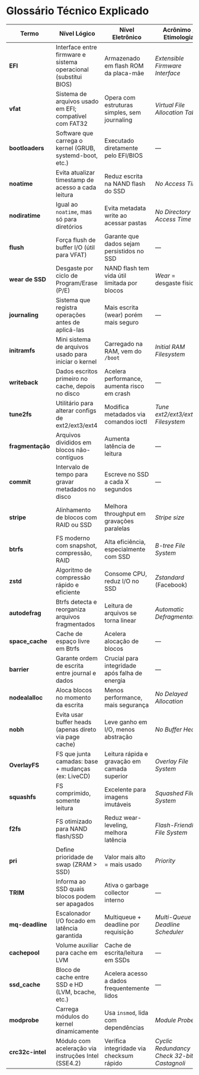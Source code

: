 # Glossário Técnico Explicado

| Termo            | Nível Lógico                                                    | Nível Eletrônico                               | Acrônimo / Etimologia                       |
| ---------------- | --------------------------------------------------------------- | ---------------------------------------------- | ------------------------------------------- |
| **EFI**          | Interface entre firmware e sistema operacional (substitui BIOS) | Armazenado em flash ROM da placa-mãe           | _Extensible Firmware Interface_             |
| **vfat**         | Sistema de arquivos usado em EFI; compatível com FAT32          | Opera com estruturas simples, sem journaling   | _Virtual File Allocation Table_             |
| **bootloaders**  | Software que carrega o kernel (GRUB, systemd-boot, etc.)        | Executado diretamente pelo EFI/BIOS            | —                                           |
| **noatime**      | Evita atualizar timestamp de acesso a cada leitura              | Reduz escrita na NAND flash do SSD             | _No Access Time_                            |
| **nodiratime**   | Igual ao `noatime`, mas só para diretórios                      | Evita metadata write ao acessar pastas         | _No Directory Access Time_                  |
| **flush**        | Força flush de buffer I/O (útil para VFAT)                      | Garante que dados sejam persistidos no SSD     | —                                           |
| **wear de SSD**  | Desgaste por ciclo de Program/Erase (P/E)                       | NAND flash tem vida útil limitada por blocos   | _Wear_ = desgaste físico                    |
| **journaling**   | Sistema que registra operações antes de aplicá-las              | Mais escrita (wear) porém mais seguro          | —                                           |
| **initramfs**    | Mini sistema de arquivos usado para iniciar o kernel            | Carregado na RAM, vem do `/boot`               | _Initial RAM Filesystem_                    |
| **writeback**    | Dados escritos primeiro no cache, depois no disco               | Acelera performance, aumenta risco em crash    | —                                           |
| **tune2fs**      | Utilitário para alterar configs de ext2/ext3/ext4               | Modifica metadados via comandos ioctl          | _Tune ext2/ext3/ext4 Filesystem_            |
| **fragmentação** | Arquivos divididos em blocos não-contíguos                      | Aumenta latência de leitura                    | —                                           |
| **commit**       | Intervalo de tempo para gravar metadados no disco               | Escreve no SSD a cada X segundos               | —                                           |
| **stripe**       | Alinhamento de blocos com RAID ou SSD                           | Melhora throughput em gravações paralelas      | _Stripe size_                               |
| **btrfs**        | FS moderno com snapshot, compressão, RAID                       | Alta eficiência, especialmente com SSD         | _B-tree File System_                        |
| **zstd**         | Algoritmo de compressão rápido e eficiente                      | Consome CPU, reduz I/O no SSD                  | _Zstandard_ (Facebook)                      |
| **autodefrag**   | Btrfs detecta e reorganiza arquivos fragmentados                | Leitura de arquivos se torna linear            | _Automatic Defragmentation_                 |
| **space\_cache** | Cache de espaço livre em Btrfs                                  | Acelera alocação de blocos                     | —                                           |
| **barrier**      | Garante ordem de escrita entre journal e dados                  | Crucial para integridade após falha de energia | —                                           |
| **nodealalloc**  | Aloca blocos no momento da escrita                              | Menos performance, mais segurança              | _No Delayed Allocation_                     |
| **nobh**         | Evita usar buffer heads (apenas direto via page cache)          | Leve ganho em I/O, menos abstração             | _No Buffer Heads_                           |
| **OverlayFS**    | FS que junta camadas: base + mudanças (ex: LiveCD)              | Leitura rápida e gravação em camada superior   | _Overlay File System_                       |
| **squashfs**     | FS comprimido, somente leitura                                  | Excelente para imagens imutáveis               | _Squashed File System_                      |
| **f2fs**         | FS otimizado para NAND flash/SSD                                | Reduz wear-leveling, melhora latência          | _Flash-Friendly File System_                |
| **pri**          | Define prioridade de swap (ZRAM > SSD)                          | Valor mais alto = mais usado                   | _Priority_                                  |
| **TRIM**         | Informa ao SSD quais blocos podem ser apagados                  | Ativa o garbage collector interno              | —                                           |
| **mq-deadline**  | Escalonador I/O focado em latência garantida                    | Multiqueue + deadline por requisição           | _Multi-Queue Deadline Scheduler_            |
| **cachepool**    | Volume auxiliar para cache em LVM                               | Cache de escrita/leitura em SSDs               | —                                           |
| **ssd\_cache**   | Bloco de cache entre SSD e HD (LVM, bcache, etc.)               | Acelera acesso a dados frequentemente lidos    | —                                           |
| **modprobe**     | Carrega módulos do kernel dinamicamente                         | Usa `insmod`, lida com dependências            | _Module Probe_                              |
| **crc32c-intel** | Módulo com aceleração via instruções Intel (SSE4.2)             | Verifica integridade via checksum rápido       | _Cyclic Redundancy Check 32-bit Castagnoli_ |

